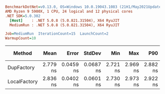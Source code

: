 ``` ini

BenchmarkDotNet=v0.13.0, OS=Windows 10.0.19043.1083 (21H1/May2021Update)
AMD Ryzen 9 5900X, 1 CPU, 24 logical and 12 physical cores
.NET SDK=5.0.302
  [Host]    : .NET 5.0.8 (5.0.821.31504), X64 RyuJIT
  MediumRun : .NET 5.0.8 (5.0.821.31504), X64 RyuJIT

Job=MediumRun  IterationCount=15  LaunchCount=2  
WarmupCount=10  

```
|       Method |     Mean |     Error |    StdDev |      Min |      Max |      P90 |  Gen 0 | Gen 1 | Gen 2 | Allocated |
|------------- |---------:|----------:|----------:|---------:|---------:|---------:|-------:|------:|------:|----------:|
|   DupFactory | 2.779 ns | 0.0459 ns | 0.0687 ns | 2.721 ns | 2.969 ns | 2.882 ns | 0.0014 |     - |     - |      24 B |
| LocalFactory | 2.836 ns | 0.0402 ns | 0.0601 ns | 2.730 ns | 2.973 ns | 2.922 ns | 0.0014 |     - |     - |      24 B |
